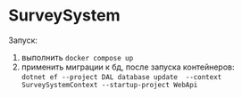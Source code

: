 # SurveySystem  

Запуск:  
1. выполнить `docker compose up`
2. применить миграции к бд, после запуска контейнеров:  
   `dotnet ef --project DAL database update  --context SurveySystemContext --startup-project WebApi` 
